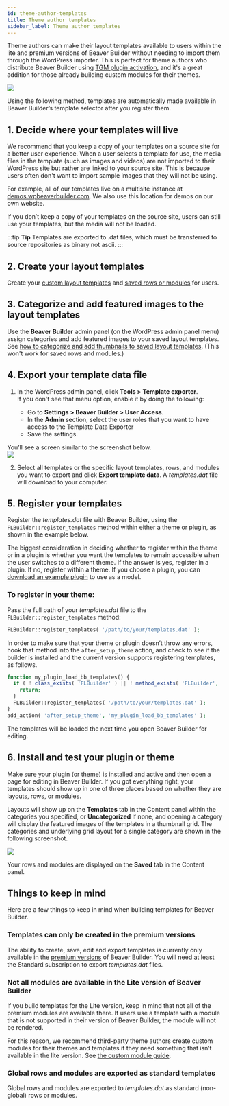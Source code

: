 ```yaml
---
id: theme-author-templates
title: Theme author templates
sidebar_label: Theme author templates
---
```


Theme authors can make their layout templates available to users within the
lite and premium versions of Beaver Builder without needing to import them
through the WordPress importer. This is perfect for theme authors who
distribute Beaver Builder using [TGM plugin activation](http://tgmpluginactivation.com/), and it's a great addition for
those already building custom modules for their themes.

![](/img/theme-author-templates-1.jpg)

Using the following method, templates are automatically made available in
Beaver Builder’s template selector after you register them.

## 1. Decide where your templates will live

We recommend that you keep a copy of your templates on a source site for a
better user experience. When a user selects a template for use, the media
files in the template (such as images and videos) are not imported to their
WordPress site but rather are linked to your source site. This is because
users often don't want to import sample images that they will not be using.

For example, all of our templates live on a multisite instance at
[demos.wpbeaverbuilder.com](https://demos.wpbeaverbuilder.com). We also use this location for demos on our own
website.

If you don’t keep a copy of your templates on the source site, users can still
use your templates, but the media will not be loaded.

:::tip **Tip**
Templates are exported to .dat files, which must be transferred to source repositories as binary not ascii.
:::

## 2. Create your layout templates

Create your [custom layout templates](/beaver-builder/layouts/templates/layout-templates-overview.md) and [saved rows or modules](/beaver-builder/layouts/templates/save-a-row-column-or-module-for-reuse.md) for users.

## 3. Categorize and add featured images to the layout templates

Use the **Beaver Builder** admin panel (on the WordPress admin panel menu)
assign categories and add featured images to your saved layout templates. See
[how to categorize and add thumbnails to saved layout
templates](/beaver-builder/layouts/templates/categorize-and-add-thumbnails-to-saved-templates-list.mcd). (This won't work for saved rows and modules.)

## 4. Export your template data file

1. In the WordPress admin panel, click **Tools > Template exporter**.  
  If you don't see that menu option, enable it by doing the following:

    * Go to **Settings > Beaver Builder > User Access**.
    * In the **Admin** section, select the user roles that you want to have access to the Template Data Exporter
    * Save the settings.

You’ll see a screen similar to the screenshot below.  
![](/img/theme-author-templates-2.jpg)

  2. Select all templates or the specific layout templates, rows, and modules you want to export and click **Export template data**. A _templates.dat_ file will download to your computer.

## 5. Register your templates

Register the _templates.dat_ file with Beaver Builder, using the
`FLBuilder::register_templates` method within either a theme or plugin, as
shown in the example below.

The biggest consideration in deciding whether to register within the theme or
in a plugin is whether you want the templates to remain accessible when the
user switches to a different theme. If the answer is yes, register in a
plugin. If no, register within a theme. If you choose a plugin, you can
[download an example plugin](https://www.wpbeaverbuilder.com/downloads/bb-custom-templates-example.zip) to use as a model.

### To register in your theme:

Pass the full path of your _templates.dat_ file to the `FLBuilder::register_templates` method:

```php
FLBuilder::register_templates( '/path/to/your/templates.dat' );
```

In order to make sure that your theme or plugin doesn’t throw any errors, hook
that method into the `after_setup_theme` action, and check to see if the
builder is installed and the current version supports registering templates,
as follows.

  ```php
  function my_plugin_load_bb_templates() {
    if ( ! class_exists( 'FLBuilder' ) || ! method_exists( 'FLBuilder', 'register_templates' ) ) {
      return;
    }
    FLBuilder::register_templates( '/path/to/your/templates.dat' );
  }
  add_action( 'after_setup_theme', 'my_plugin_load_bb_templates' );
  ```

The templates will be loaded the next time you open Beaver Builder for
editing.

##  6. Install and test your plugin or theme

Make sure your plugin (or theme) is installed and active and then open a page
for editing in Beaver Builder. If you got everything right, your templates
should show up in one of three places based on whether they are layouts, rows,
or modules.

Layouts will show up on the **Templates** tab in the Content panel within the
categories you specified, or **Uncategorized** if none, and opening a category
will display the featured images of the templates in a thumbnail grid. The
categories and underlying grid layout for a single category are shown in the
following screenshot.

![](/img/theme-author-templates-3.jpg)

Your rows and modules are displayed on the **Saved** tab in the Content panel.

##  Things to keep in mind

Here are a few things to keep in mind when building templates for Beaver
Builder.

### Templates can only be created in the premium versions

The ability to create, save, edit and export templates is currently only
available in the [premium versions](https://www.wpbeaverbuilder.com/pricing/)
of Beaver Builder. You will need at least the Standard subscription to export
_templates.dat_ files.

### Not all modules are available in the Lite version of Beaver Builder

If you build templates for the Lite version, keep in mind that not all of the
premium modules are available there. If users use a template with a module
that is not supported in their version of Beaver Builder, the module will not
be rendered.

For this reason, we recommend third-party theme authors create custom modules
for their themes and templates if they need something that isn’t available in
the lite version. See [the custom module guide](/beaver-builder/developer/custom-modules/custom-module-guide.md).

### Global rows and modules are exported as standard templates

Global rows and modules are exported to _templates.dat_ as standard (non-
global) rows or modules.
